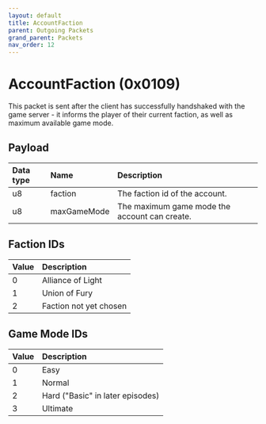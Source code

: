 ```yaml
---
layout: default
title: AccountFaction
parent: Outgoing Packets
grand_parent: Packets
nav_order: 12
---
```


# AccountFaction (0x0109)

This packet is sent after the client has successfully handshaked with the game server - it informs the player of their current faction, as well as maximum available game mode.

## Payload

| Data type            | Name            | Description                                                                                |
|:---------------------|:----------------|:-------------------------------------------------------------------------------------------|
| u8                   | faction         | The faction id of the account.                                                             | 
| u8                   | maxGameMode     | The maximum game mode the account can create.                                              |


## Faction IDs

| Value                | Description                                                                        |
|:---------------------|:-----------------------------------------------------------------------------------|
| 0                    | Alliance of Light                                                                  |
| 1                    | Union of Fury                                                                      |
| 2                    | Faction not yet chosen                                                             |


## Game Mode IDs

| Value                | Description                                                                        |
|:---------------------|:-----------------------------------------------------------------------------------|
| 0                    | Easy                                                                               |
| 1                    | Normal                                                                             |
| 2                    | Hard ("Basic" in later episodes)                                                   |
| 3                    | Ultimate                                                                           |